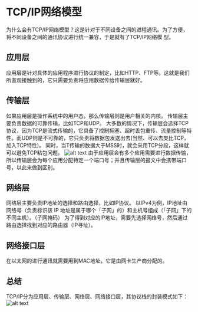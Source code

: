 # TCP/IP网络模型

为什么会有TCP/IP网络模型？这是针对于不同设备之间的进程通讯。为了方便，将不同设备之间的通讯协议进行统一兼容，于是就有了TCP/IP网络模
型。
## 应用层

应用层是针对具体的应用程序进行协议的制定，比如HTTP、FTP等。这就是我们所直观接触到的，它只需要负责将应用数据传给传输层就好。
## 传输层

如果应用层是操作系统中的用户态，那么传输层则是用户相关的内核。
传输层主要负责数据的可靠传输，比如TCP和UDP。
大多数的情况下，传输层会选择TCP协议，因为TCP是流式传输的，它具备了控制拥塞、超时丢包重传、流量控制等特性。而UDP则是不可靠的，它只负责将数据包发送出去(当然、可以去类比TCP，加入TCP特性)。
同时，当T传输的数据大于MSS时，就会采用TCP分段，这样就可以避免TCP粘包问题。
![alt text](/TCPfragmentation.png)
由于应用层会有多个应用需要进行数据传输，所以传输层会为每个应用分配特定一个端口号；并且传输层的报文中会携带端口号，以此来做到区别。
## 网络层
网络层主要负责IP地址的选择和路由选择，比如IP协议。
以IPv4为例，IP地址由网络号（负责标识该 IP 地址是属于哪个「子网」的）和主机号组成（「子网」下的不同主机）。（子网掩码）
为了得到对应的IP地址，需要先选择网络号，然后通过路由选择找到对应的路由器（IP寻址）。

## 网络接口层
在以太网的进行通讯就需要用到MAC地址，它是由网卡生产商分配的。

## 总结
TCP/IP分为应用层、传输层、网络层、网络接口层，其协议栈的封装模式如下：
![alt text](/mode.png)